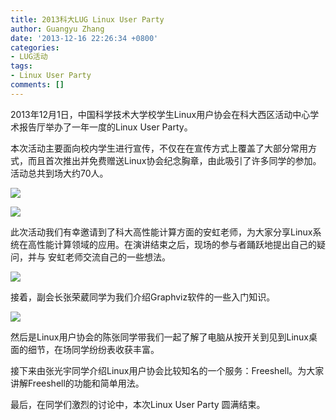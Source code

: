 ```yaml
---
title: 2013科大LUG Linux User Party
author: Guangyu Zhang
date: '2013-12-16 22:26:34 +0800'
categories:
- LUG活动
tags:
- Linux User Party
comments: []
---
```

2013年12月1日，中国科学技术大学校学生Linux用户协会在科大西区活动中心学术报告厅举办了一年一度的Linux User Party。

本次活动主要面向校内学生进行宣传，不仅在在宣传方式上覆盖了大部分常用方式，而且首次推出并免费赠送Linux协会纪念胸章，由此吸引了许多同学的参加。活动总共到场大约70人。

![](https://ftp.lug.ustc.edu.cn/wp-content/uploads/2013/12/1385883164960.jpg)

![](https://ftp.lug.ustc.edu.cn/wp-content/uploads/2013/12/IMG_20131130_025622.jpg)

此次活动我们有幸邀请到了科大高性能计算方面的安虹老师，为大家分享Linux系统在高性能计算领域的应用。在演讲结束之后，现场的参与者踊跃地提出自己的疑问，并与 安虹老师交流自己的一些想法。

![](https://ftp.lug.ustc.edu.cn/wp-content/uploads/2013/12/IMG_20131201_143832.jpg)

接着，副会长张荣葳同学为我们介绍Graphviz软件的一些入门知识。

![](https://ftp.lug.ustc.edu.cn/wp-content/uploads/2013/12/IMG_20131201_161634.jpg)

然后是Linux用户协会的陈张同学带我们一起了解了电脑从按开关到见到Linux桌面的细节，在场同学纷纷表收获丰富。

接下来由张光宇同学介绍Linux用户协会比较知名的一个服务：Freeshell。为大家讲解Freeshell的功能和简单用法。

最后，在同学们激烈的讨论中，本次Linux User Party 圆满结束。
